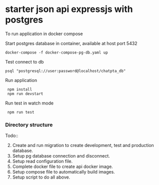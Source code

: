 # starter json api expressjs with postgres

To run application in docker compose

Start postgres database in container, available at host port 5432

```shell
docker-compose -f docker-compose-pg-db.yaml up
```

Test connect to db

```shell
psql "postgresql://user:password@localhost/chatpta_db"
```

Run application

```shell
 npm install
 npm run devstart
```

Run test in watch mode

```shell
 npm run test
```

### Directory structure

Todo::

2. Create and run migration to create development, test and production database.
3. Setup pg database connection and disconnect.
5. Setup read configuration file.
6. Complete docker file to create api docker image.
7. Setup compose file to automatically build images.
8. Setup script to do all above.

